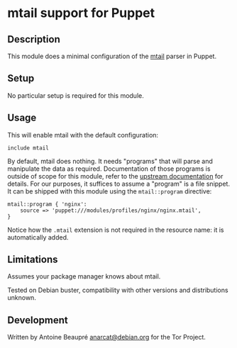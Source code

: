 mtail support for Puppet
========================

Description
-----------

This module does a minimal configuration of the [mtail][] parser in
Puppet.

[mtail]: https://github.com/google/mtail/

Setup
-----

No particular setup is required for this module.

Usage
-----

This will enable mtail with the default configuration:

    include mtail

By default, mtail does nothing. It needs "programs" that will parse
and manipulate the data as required. Documentation of those programs
is outside of scope for this module, refer to the [upstream
documentation][] for details. For our purposes, it suffices to assume
a "program" is a file snippet. It can be shipped with this module
using the `mtail::program` directive:

    mtail::program { 'nginx':
        source => 'puppet:///modules/profiles/nginx/nginx.mtail',
    }

[upstream documentation]: https://google.github.io/mtail/

Notice how the `.mtail` extension is not required in the resource
name: it is automatically added.

Limitations
-----------

Assumes your package manager knows about mtail.

Tested on Debian buster, compatibility with other versions and
distributions unknown.

Development
-----------

Written by Antoine Beaupré <anarcat@debian.org> for the Tor Project.
